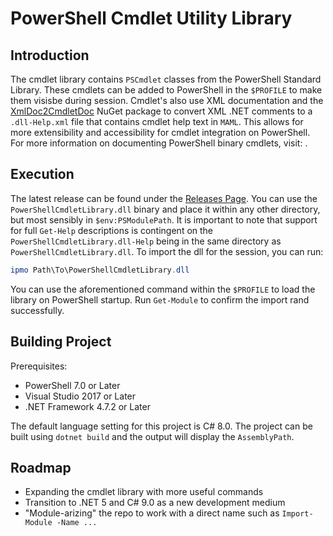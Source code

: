 # PowerShell Cmdlet Utility Library

## Introduction
The cmdlet library contains `PSCmdlet` classes from the PowerShell Standard Library. These cmdlets can be added to PowerShell in the `$PROFILE` to make them visisbe during
session. Cmdlet's also use XML documentation and the [XmlDoc2CmdletDoc](https://github.com/red-gate/XmlDoc2CmdletDoc) NuGet package to convert XML .NET comments to a 
`.dll-Help.xml` file that contains cmdlet help text in `MAML`. This allows for more extensibility and accessibility for cmdlet integration on PowerShell. For more information
on documenting PowerShell binary cmdlets, visit: [](https://github.com/red-gate/XmlDoc2CmdletDoc).

## Execution
The latest release can be found under the [Releases Page](https://github.com/manu-p-1/PowerShell-Cmdlet-Utils/releases). You can use the `PowerShellCmdletLibrary.dll` binary and place it within any other directory, but most sensibly in `$env:PSModulePath`. It is important to note that support for full `Get-Help` descriptions is contingent on the `PowerShellCmdletLibrary.dll-Help` being in the same directory as `PowerShellCmdletLibrary.dll`. To import the dll for the session, you can run:

```powershell
ipmo Path\To\PowerShellCmdletLibrary.dll
```

You can use the aforementioned command within the `$PROFILE` to load the library on PowerShell startup. Run `Get-Module` to confirm the import rand successfully.

## Building Project
Prerequisites:
- PowerShell 7.0 or Later
- Visual Studio 2017 or Later
- .NET Framework 4.7.2 or Later

The default language setting for this project is C# 8.0. The project can be built using `dotnet build` and the output will display the `AssemblyPath`. 

## Roadmap
- Expanding the cmdlet library with more useful commands
- Transition to .NET 5 and C# 9.0 as a new development medium
- "Module-arizing" the repo to work with a direct name such as `Import-Module -Name ...`
